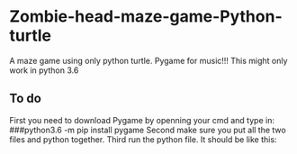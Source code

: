 # Zombie-head-maze-game-Python-turtle
A maze game using only python turtle. Pygame for music!!!
This might only work in python 3.6
## To do
First you need to download Pygame by openning your cmd and type in:
###python3.6 -m pip install pygame
Second make sure you put all the two files and python together.
Third run the python file.
It should be like this:
